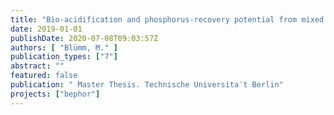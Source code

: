 ```yaml
---
title: "Bio-acidification and phosphorus-recovery potential from mixed excess and primary sludge in sewage treatment plants with biological and chemical phosphours removal."
date: 2019-01-01
publishDate: 2020-07-08T09:03:57Z
authors: [ "Blümm, M." ]
publication_types: ["7"]
abstract: ""
featured: false
publication: " Master Thesis. Technische Universita¨t Berlin"
projects: ["bephor"]
---
```


